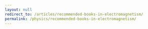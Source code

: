 ```yaml
---
layout: null
redirect_to: /articles/recommended-books-in-electromagnetism/
permalink: /physics/recommended-books-in-electromagnetism/
---
```

